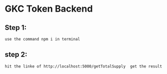 # GKC Token Backend
## Step 1:
``use the command npm i in terminal``
## step 2:
``hit the linke of http://localhost:5000/getTotalSupply  get the result``
